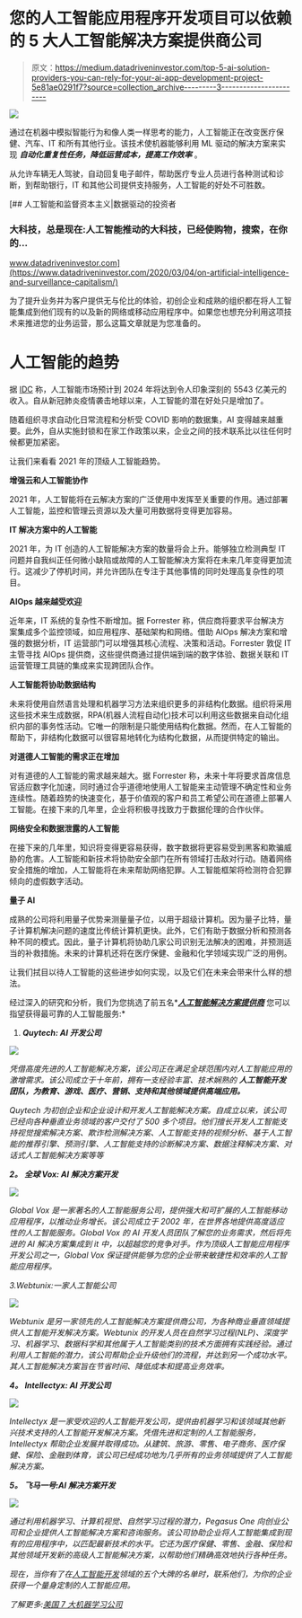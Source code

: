 # 您的人工智能应用程序开发项目可以依赖的 5 大人工智能解决方案提供商公司

> 原文：<https://medium.datadriveninvestor.com/top-5-ai-solution-providers-you-can-rely-for-your-ai-app-development-project-5e81ae0291f7?source=collection_archive---------3----------------------->

![](img/777f520dad30ef7370c70ed5eef0742b.png)

通过在机器中模拟智能行为和像人类一样思考的能力，人工智能正在改变医疗保健、汽车、IT 和所有其他行业。该技术使机器能够利用 ML 驱动的解决方案来实现 ***自动化重复性任务，降低运营成本，提高工作效率*** 。

从允许车辆无人驾驶，自动回复电子邮件，帮助医疗专业人员进行各种测试和诊断，到帮助银行，IT 和其他公司提供支持服务，人工智能的好处不可胜数。

[](https://www.datadriveninvestor.com/2020/03/04/on-artificial-intelligence-and-surveillance-capitalism/) [## 人工智能和监督资本主义|数据驱动的投资者

### 大科技，总是现在:人工智能推动的大科技，已经使购物，搜索，在你的…

www.datadriveninvestor.com](https://www.datadriveninvestor.com/2020/03/04/on-artificial-intelligence-and-surveillance-capitalism/) 

为了提升业务并为客户提供无与伦比的体验，初创企业和成熟的组织都在将人工智能集成到他们现有的以及新的网络或移动应用程序中。如果您也想充分利用这项技术来推进您的业务运营，那么这篇文章就是为您准备的。

# 人工智能的趋势

据 [IDC](https://www.idc.com/getdoc.jsp?containerId=prUS47482321) 称，人工智能市场预计到 2024 年将达到令人印象深刻的 5543 亿美元的收入。自从新冠肺炎疫情袭击地球以来，人工智能的潜在好处只是增加了。

随着组织寻求自动化日常流程和分析受 COVID 影响的数据集，AI 变得越来越重要。此外，自从实施封锁和在家工作政策以来，企业之间的技术联系比以往任何时候都更加紧密。

让我们来看看 2021 年的顶级人工智能趋势。

**增强云和人工智能协作**

2021 年，人工智能将在云解决方案的广泛使用中发挥至关重要的作用。通过部署人工智能，监控和管理云资源以及大量可用数据将变得更加容易。

**IT 解决方案中的人工智能**

2021 年，为 IT 创造的人工智能解决方案的数量将会上升。能够独立检测典型 IT 问题并自我纠正任何微小缺陷或故障的人工智能解决方案将在未来几年变得更加流行。这减少了停机时间，并允许团队在专注于其他事情的同时处理高复杂性的项目。

**AIOps 越来越受欢迎**

近年来，IT 系统的复杂性不断增加。据 Forrester 称，供应商将要求平台解决方案集成多个监控领域，如应用程序、基础架构和网络。借助 AIOps 解决方案和增强的数据分析，IT 运营部门可以增强其核心流程、决策和活动。Forrester 敦促 IT 主管寻找 AIOps 提供商，这些提供商通过提供端到端的数字体验、数据关联和 IT 运营管理工具链的集成来实现跨团队合作。

**人工智能将协助数据结构**

未来将使用自然语言处理和机器学习方法来组织更多的非结构化数据。组织将采用这些技术来生成数据，RPA(机器人流程自动化)技术可以利用这些数据来自动化组织内部的事务性活动。它唯一的限制是只能使用结构化数据。然而，在人工智能的帮助下，非结构化数据可以很容易地转化为结构化数据，从而提供特定的输出。

**对道德人工智能的需求正在增加**

对有道德的人工智能的需求越来越大。据 Forrester 称，未来十年将要求首席信息官适应数字化加速，同时通过合乎道德地使用人工智能来主动管理不确定性和业务连续性。随着趋势的快速变化，基于价值观的客户和员工希望公司在道德上部署人工智能。在接下来的几年里，企业将积极寻找致力于数据伦理的合作伙伴。

**网络安全和数据泄露的人工智能**

在接下来的几年里，知识将变得更容易获得，数字数据将更容易受到黑客和欺骗威胁的危害。人工智能和新技术将协助安全部门在所有领域打击敌对行动。随着网络安全措施的增加，人工智能将在未来帮助网络犯罪。人工智能框架将检测符合犯罪倾向的虚假数字活动。

**量子 AI**

成熟的公司将利用量子优势来测量量子位，以用于超级计算机。因为量子比特，量子计算机解决问题的速度比传统计算机更快。此外，它们有助于数据分析和预测各种不同的模式。因此，量子计算机将协助几家公司识别无法解决的困难，并预测适当的补救措施。未来的计算机还将在医疗保健、金融和化学领域实现广泛的用例。

让我们拭目以待人工智能的这些进步如何实现，以及它们在未来会带来什么样的想法。

经过深入的研究和分析，我们为您挑选了前五名*[***人工智能解决方案提供商***](https://www.quytech.com/artificial-intelligence-solutions.php) 您可以指望获得最可靠的人工智能服务:*

1.  ***Quytech: AI 开发公司***

*![](img/f761d40f3b39b4f9f426369eb65123e6.png)*

*凭借高度先进的人工智能解决方案，该公司正在满足全球范围内对人工智能应用的激增需求。该公司成立于十年前，拥有一支经验丰富、技术娴熟的 ***人工智能开发团队，为教育、游戏、医疗、营销、支持和其他领域提供高端应用。****

*Quytech 为初创企业和企业设计和开发人工智能解决方案。自成立以来，该公司已经向各种垂直业务领域的客户交付了 500 多个项目。他们擅长开发人工智能支持视觉搜索解决方案、欺诈检测解决方案、人工智能支持的视频分析、基于人工智能的推荐引擎、预测引擎、人工智能支持的诊断解决方案、数据注释解决方案、对话式人工智能解决方案等等*

***2。** **全球 Vox: AI 解决方案开发***

*![](img/7285265d4cd53d6448fc26d3064b31b3.png)*

*Global Vox 是一家著名的人工智能服务公司，提供强大和可扩展的人工智能移动应用程序，以推动业务增长。该公司成立于 2002 年，在世界各地提供高度适应性的人工智能服务。Global Vox 的 AI 开发人员团队了解您的业务需求，然后将先进的 AI 解决方案集成到 it 中，以超越您的竞争对手。作为顶级人工智能应用程序开发公司之一，Global Vox 保证提供能够为您的企业带来敏捷性和效率的人工智能应用程序。*

*3.Webtunix:一家人工智能公司*

*![](img/6f414062e6f41782efaa4c2ea5c34099.png)*

*Webtunix 是另一家领先的人工智能解决方案提供商公司，为各种商业垂直领域提供人工智能开发解决方案。Webtunix 的开发人员在自然学习过程(NLP)、深度学习、机器学习、数据科学和其他属于人工智能类别的技术方面拥有实践经验。通过利用人工智能的潜力，该公司帮助企业升级他们的流程，并达到另一个成功水平。其人工智能解决方案旨在节省时间、降低成本和提高业务效率。*

***4。** **Intellectyx: AI 开发公司***

*![](img/2edf4bde3625786a4a0a105ef3dd8243.png)*

*Intellectyx 是一家受欢迎的人工智能开发公司，提供由机器学习和该领域其他新兴技术支持的人工智能开发解决方案。凭借先进和定制的人工智能服务，Intellectyx 帮助企业发展并取得成功。从建筑、旅游、零售、电子商务、医疗保健、保险、金融到体育，该公司已经成功地为几乎所有的业务领域提供了人工智能解决方案。*

***5。** **飞马一号:AI 解决方案开发***

*![](img/69279c87e19f6fd71794e1f117d5f524.png)*

*通过利用机器学习、计算机视觉、自然学习过程的潜力，Pegasus One 向创业公司和企业提供人工智能解决方案和咨询服务。该公司协助企业将人工智能集成到现有的应用程序中，以匹配最新技术的水平。它还为医疗保健、零售、金融、保险和其他领域开发新的高级人工智能解决方案，以帮助他们精确高效地执行各种任务。*

*现在，当你有了在[人工智能开发](https://www.quytech.com/ai-development-company.php)领域的五个大牌的名单时，联系他们，为你的企业获得一个量身定制的人工智能应用。*

*了解更多:[美国 7 大机器学习公司](/top-7-machine-learning-companies-in-the-usa-705947fc0237)*